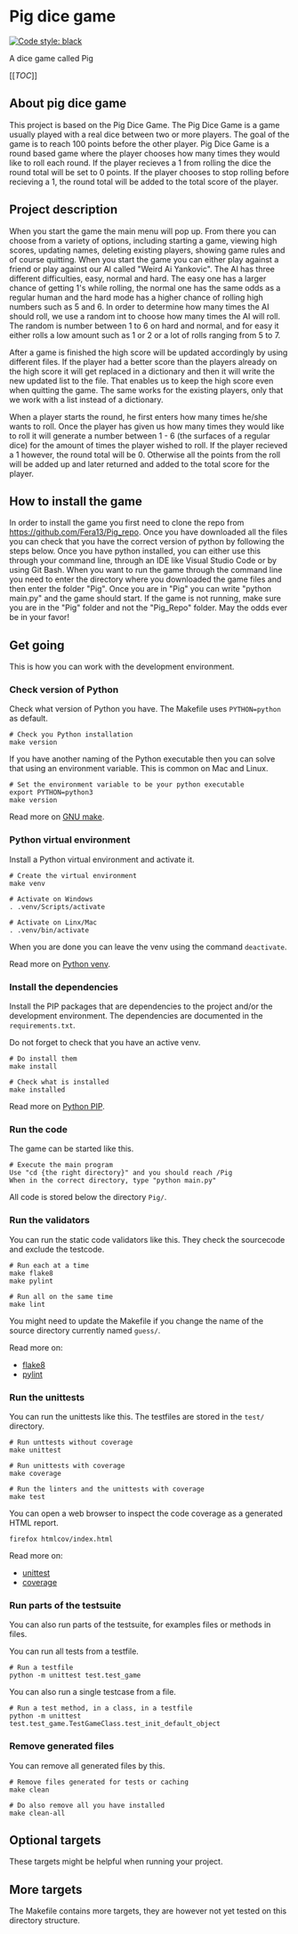 Pig dice game
==========================

[![Code style: black](https://img.shields.io/badge/code%20style-black-000000.svg)](https://github.com/psf/black)

A dice game called Pig

[[_TOC_]]


About pig dice game
--------------------------

This project is based on the Pig Dice Game. The Pig Dice Game is a game usually played with a real dice between two or more players. The goal of the game is to reach 100 points before the other player. Pig Dice Game is a round based game where the player chooses how many times they would like to roll each round. If the player recieves a 1 from rolling the dice the round total will be set to 0 points. If the player chooses to stop rolling before recieving a 1, the round total will be added to the total score of the player.


Project description
--------------------------

When you start the game the main menu will pop up. From there you can choose from a variety of options, including starting a game, viewing high scores, updating names, deleting existing players, showing game rules and of course quitting. When you start the game you can either play against a friend or play against our AI called "Weird Ai Yankovic". The AI has three different difficulties, easy, normal and hard. The easy one has a larger chance of getting 1's while rolling, the normal one has the same odds as a regular human and the hard mode has a higher chance of rolling high numbers such as 5 and 6. In order to determine how many times the AI should roll, we use a random int to choose how many times the AI will roll. The random is number between 1 to 6 on hard and normal, and for easy it either rolls a low amount such as 1 or 2 or a lot of rolls ranging from 5 to 7. 

After a game is finished the high score will be updated accordingly by using different files. If the player had a better score than the players already on the high score it will get replaced in a dictionary and then it will write the new updated list to the file. That enables us to keep the high score even when quitting the game. The same works for the existing players, only that we work with a list instead of a dictionary. 

When a player starts the round, he first enters how many times he/she wants to roll. Once the player has given us how many times they would like to roll it will generate a number between 1 - 6 (the surfaces of a regular dice) for the amount of times the player wished to roll. If the player recieved a 1 however, the round total will be 0. Otherwise all the points from the roll will be added up and later returned and added to the total score for the player.


How to install the game
--------------------------

In order to install the game you first need to clone the repo from https://github.com/Fera13/Pig_repo. Once you have downloaded all the files you can check that you have the correct version of python by following the steps below. Once you have python installed, you can either use this through your command line, through an IDE like Visual Studio Code or by using Git Bash. When you want to run the game through the command line you need to enter the directory where you downloaded the game files and then enter the folder "Pig". Once you are in "Pig" you can write "python main.py" and the game should start. If the game is not running, make sure you are in the "Pig" folder and not the "Pig_Repo" folder. May the odds ever be in your favor!


Get going
--------------------------

This is how you can work with the development environment.



### Check version of Python

Check what version of Python you have. The Makefile uses `PYTHON=python` as default.

```
# Check you Python installation
make version
```

If you have another naming of the Python executable then you can solve that using an environment variable. This is common on Mac and Linux.

```
# Set the environment variable to be your python executable
export PYTHON=python3
make version
```

Read more on [GNU make](https://www.gnu.org/software/make/manual/make.html).



### Python virtual environment

Install a Python virtual environment and activate it.

```
# Create the virtual environment
make venv

# Activate on Windows
. .venv/Scripts/activate

# Activate on Linx/Mac
. .venv/bin/activate
```

When you are done you can leave the venv using the command `deactivate`.

Read more on [Python venv](https://docs.python.org/3/library/venv.html).



### Install the dependencies

Install the PIP packages that are dependencies to the project and/or the development environment. The dependencies are documented in the `requirements.txt`.

Do not forget to check that you have an active venv.

```
# Do install them
make install

# Check what is installed
make installed
```

Read more on [Python PIP](https://pypi.org/project/pip/).



### Run the code

The game can be started like this.

```
# Execute the main program
Use "cd {the right directory}" and you should reach /Pig
When in the correct directory, type "python main.py"

```

All code is stored below the directory `Pig/`.



### Run the validators

You can run the static code validators like this. They check the sourcecode and exclude the testcode.

```
# Run each at a time
make flake8
make pylint

# Run all on the same time
make lint
```

You might need to update the Makefile if you change the name of the source directory currently named `guess/`.

Read more on:

* [flake8](https://flake8.pycqa.org/en/latest/)
* [pylint](https://pylint.org/)



### Run the unittests

You can run the unittests like this. The testfiles are stored in the `test/` directory.

```
# Run unttests without coverage
make unittest

# Run unittests with coverage
make coverage

# Run the linters and the unittests with coverage
make test
```

You can open a web browser to inspect the code coverage as a generated HTML report.

```
firefox htmlcov/index.html
```

Read more on:

* [unittest](https://docs.python.org/3/library/unittest.html)
* [coverage](https://coverage.readthedocs.io/)



### Run parts of the testsuite

You can also run parts of the testsuite, for examples files or methods in files.

You can run all tests from a testfile.

```
# Run a testfile
python -m unittest test.test_game
```

You can also run a single testcase from a file.

```
# Run a test method, in a class, in a testfile
python -m unittest test.test_game.TestGameClass.test_init_default_object
```



### Remove generated files

You can remove all generated files by this.

```
# Remove files generated for tests or caching
make clean

# Do also remove all you have installed
make clean-all
```



Optional targets
--------------------------

These targets might be helpful when running your project.



More targets
--------------------------

The Makefile contains more targets, they are however not yet tested on this directory structure.
